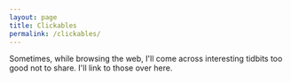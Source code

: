 ```yaml
---
layout: page
title: Clickables
permalink: /clickables/
---
```


Sometimes, while browsing the web, I'll come across interesting tidbits too good not to share. I'll link to those over here.